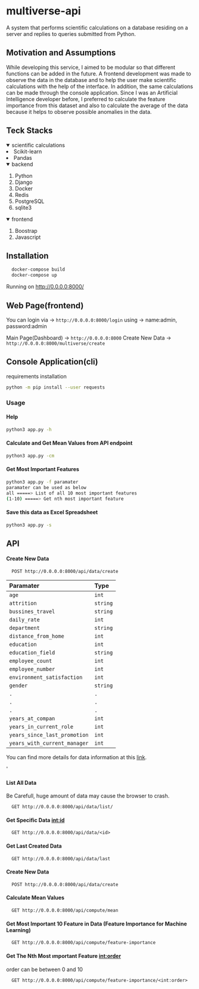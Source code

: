 # multiverse-api
A system that performs scientific calculations on a database residing on a server and replies to queries submitted from Python.


## Motivation and Assumptions
While developing this service, I aimed to be modular so that different functions can be added in the future. A frontend development was made to observe the data in the database and to help the user make scientific calculations with the help of the interface. In addition, the same calculations can be made through the console application. Since I was an Artificial Intelligence developer before, I preferred to calculate the feature importance from this dataset and also to calculate the average of the data because it helps to observe possible anomalies in the data.


## Teck Stacks
</details>
<details open="open">
    <summary>scientific calculations</summary>
  </ol>  
    <li><a>Scikit-learn</a></li>
    <li><a>Pandas</a></li>
  </ol>
</details>
<details open="open">
    <summary>backend</summary>
  <ol>
    <li><a>Python</a></li>
    <li><a>Django</a></li>
    <li><a>Docker</a></li>
    <li><a>Redis</a></li>
    <li><a>PostgreSQL</a></li>
    <li><a>sqlite3</a></li>
  </ol>
</details>
<details open="open">
  <summary>frontend</summary>
   <ol>
    <li><a>Boostrap</a></li>
    <li><a>Javascript</a></li>
  </ol>
 </details>


## Installation 

```bash 
  docker-compose build
  docker-compose up
```

Running on http://0.0.0.0:8000/

 
## Web Page(frontend)

You can login via -> ```http://0.0.0.0:8000/login```
using -> name:admin, password:admin

Main Page(Dashboard) -> ```http://0.0.0.0:8000```
Create New Data -> ```http://0.0.0.0:8000/multiverse/create```
 
 
 
## Console Application(cli)
requirements installation
```bash 
python -m pip install --user requests
```

### Usage

#### Help
```bash 
python3 app.py -h
```

#### Calculate and Get Mean Values from API endpoint
```bash 
python3 app.py -cm
```

#### Get Most Important Features
```bash 
python3 app.py -f paramater
paramater can be used as below
all =====> List of all 10 most important features
(1-10) =====> Get nth most important feature
```

#### Save this data as Excel Spreadsheet
```bash 
python3 app.py -s 
```


## API 

#### Create New Data

```http
  POST http://0.0.0.0:8000/api/data/create
  ```

| Paramater | Type     | 
| :-------- | :------- | 
| `age` | `int` |  |
| `attrition` | `string` 
| `bussines_travel` | `string` 
| `daily_rate` | `int` 
| `department` | `string`
| `distance_from_home` | `int`
| `education` | `int` |
| `education_field` | `string`
| `employee_count` | `int`
| `employee_number` | `int` 
| `environment_satisfaction` | `int` 
| `gender` | `string`
| `.` | `.` 
| `.` | `.` 
| `.` | `.` 
| `years_at_compan` | `int`
| `years_in_current_role` | `int`
| `years_since_last_promotion` | `int`
| `years_with_current_manager` | `int`

You can find more details for data information at this [link](https://www.kaggle.com/pavansubhasht/ibm-hr-analytics-attrition-dataset).

'

#### List All Data

Be Carefull, huge amount of data may cause the browser to crash.

```http
  GET http://0.0.0.0:8000/api/data/list/
  ```
#### Get Specific Data <int:id>

```http
  GET http://0.0.0.0:8000/api/data/<id>
```
#### Get Last Created Data

```http
  GET http://0.0.0.0:8000/api/data/last
```

#### Create New Data

```http
  POST http://0.0.0.0:8000/api/data/create
```

#### Calculate Mean Values

```http
  GET http://0.0.0.0:8000/api/compute/mean
```

#### Get Most Important 10 Feature in Data (Feature Importance for Machine Learning)

```http
  GET http://0.0.0.0:8000/api/compute/feature-importance
```

#### Get The Nth Most ımportant Feature <int:order>

order can be between 0 and 10

```http
  GET http://0.0.0.0:8000/api/compute/feature-importance/<int:order>
```


